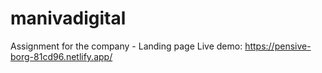 # manivadigital
Assignment for the company - Landing page
Live demo: https://pensive-borg-81cd96.netlify.app/
